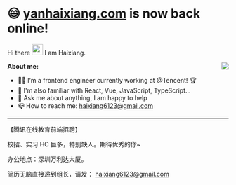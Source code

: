 # 😄 [yanhaixiang.com](https://yanhaixiang.com) is now back online!

Hi there <img src="https://media.giphy.com/media/hvRJCLFzcasrR4ia7z/giphy.gif" width="25px"> I am Haixiang.

<img align="right" src="https://github-readme-stats.vercel.app/api?username=haixiang6123&show_icons=true&hide_border=true&theme=vue-dark" />

**About me:**

- 🧑‍💻  I’m a frontend engineer currently working at @Tencent! 🏆
- 👑  I'm also familiar with React, Vue, JavaScript, TypeScript...
- 🧐  Ask me about anything, I am happy to help
- 📪  How to reach me: haixiang6123@gmail.com

---

【腾讯在线教育前端招聘】

校招、实习 HC 巨多，特别缺人。期待优秀的你~

办公地点：深圳万利达大厦。

简历无脑直接递到组长，请发： haixiang6123@gmail.com

